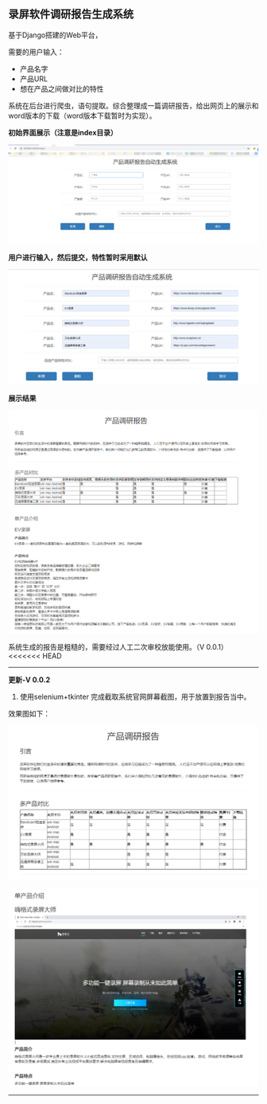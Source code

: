 ## 录屏软件调研报告生成系统

基于Django搭建的Web平台，

需要的用户输入：

- 产品名字
- 产品URL
- 想在产品之间做对比的特性

系统在后台进行爬虫，语句提取。综合整理成一篇调研报告，给出网页上的展示和word版本的下载（word版本下载暂时为实现）。



**初始界面展示（注意是index目录）**

![初始界面](./picForMarkDown/image-20191213101025635.png)



**用户进行输入，然后提交，特性暂时采用默认**



![image-20191213101140515](./picForMarkDown/image-20191213101140515.png)



**展示结果**

![image-20191213101302162](./picForMarkDown/image-20191213101302162.png)



系统生成的报告是粗糙的，需要经过人工二次审校放能使用。（V 0.0.1）
<<<<<<< HEAD





---

**更新-V 0.0.2**

1. 使用selenium+tkinter 完成截取系统官网屏幕截图，用于放置到报告当中。

效果图如下：

![image-20200411142152225](picForMarkDown/image-20200411142152225.png)

![image-20200411142207793](picForMarkDown/image-20200411142207793.png)


---
